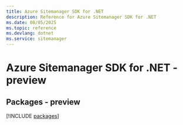 ```yaml
---
title: Azure Sitemanager SDK for .NET
description: Reference for Azure Sitemanager SDK for .NET
ms.date: 08/05/2025
ms.topic: reference
ms.devlang: dotnet
ms.service: sitemanager
---
```

# Azure Sitemanager SDK for .NET - preview
## Packages - preview
[!INCLUDE [packages](sitemanager-index.md)]